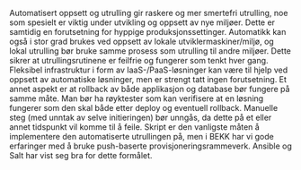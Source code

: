 Automatisert oppsett og utrulling gir raskere og mer smertefri utrulling, noe som spesielt er viktig under utvikling og oppsett av nye miljøer. Dette er samtidig en forutsetning for hyppige produksjonssettinger. Automatikk kan også i stor grad brukes ved oppsett av lokale utviklermaskiner/miljø, og lokal utrulling bør bruke samme prosess som utrulling til andre miljøer. Dette sikrer at utrullingsrutinene er feilfrie og fungerer som tenkt hver gang.  Fleksibel infrastruktur i form av IaaS-/PaaS-løsninger kan være til hjelp ved oppsett av automatiske løsninger, men er strengt tatt ingen forutsetning. Et annet aspekt er at rollback av både applikasjon og database bør fungere på samme måte. Man bør ha røyktester som kan verifisere at en løsning fungerer som den skal både etter deploy og eventuell rollback. Manuelle steg (med unntak av selve initieringen) bør unngås, da dette på et eller annet tidspunkt vil komme til å feile. Skript er den vanligste måten å implementere den automatiserte utrullingen på, men i BEKK har vi gode erfaringer med å bruke push-baserte provisjoneringsrammeverk. Ansible og Salt har vist seg bra for dette formålet.